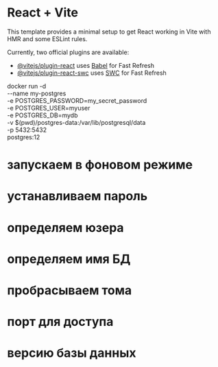 # React + Vite

This template provides a minimal setup to get React working in Vite with HMR and some ESLint rules.

Currently, two official plugins are available:

- [@vitejs/plugin-react](https://github.com/vitejs/vite-plugin-react/blob/main/packages/plugin-react/README.md) uses [Babel](https://babeljs.io/) for Fast Refresh
- [@vitejs/plugin-react-swc](https://github.com/vitejs/vite-plugin-react-swc) uses [SWC](https://swc.rs/) for Fast Refresh



docker run -d \
  --name my-postgres \
  -e POSTGRES_PASSWORD=my_secret_password \
  -e POSTGRES_USER=myuser \
  -e POSTGRES_DB=mydb \
  -v $(pwd)/postgres-data:/var/lib/postgresql/data \
  -p 5432:5432 \
  postgres:12

# запускаем в фоновом режиме
# устанавливаем пароль
# определяем юзера
# определяем имя БД
# пробрасываем тома
# порт для доступа
# версию базы данных
